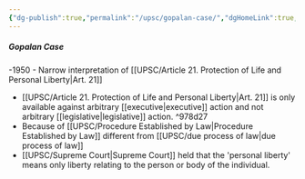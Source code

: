 ```yaml
---
{"dg-publish":true,"permalink":"/upsc/gopalan-case/","dgHomeLink":true,"dgPassFrontmatter":false}
---
```


##### Gopalan Case
-1950 - Narrow interpretation of [[UPSC/Article 21. Protection of Life and Personal Liberty|Art. 21]]
-  [[UPSC/Article 21. Protection of Life and Personal Liberty|Art. 21]] is only available against arbitrary [[executive|executive]] action and not arbitrary [[legislative|legislative]] action.  ^978d27
- Because of [[UPSC/Procedure Established by Law|Procedure Established by Law]] different from [[UPSC/due process of law|due process of law]]
- [[UPSC/Supreme Court|Supreme Court]] held that the 'personal liberty' means only liberty relating to the person or body of the individual. 